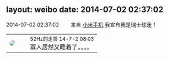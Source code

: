 layout: weibo
date: 2014-07-02 02:37:02
---
<meta name="referrer" content="no-referrer" />

2014-07-02 02:37:02  &nbsp;&nbsp;&nbsp;&nbsp;&nbsp;&nbsp; 来自 <a href="http://app.weibo.com/t/feed/22zMnn" rel="nofollow">小米手机</a>
我宣布我是瑞士球迷！ ​​​

<table style="width: 100%;">
  <tr>
    <td style="width: 40px;"><img style="border-radius:50%" src="https://tva4.sinaimg.cn/crop.0.0.180.180.50/8beaf773jw1e8qgp5bmzyj2050050aa8.jpg?KID=imgbed,tva&Expires=1624465148&ssig=6grYa1RLxe"></td>
    <td colspan="2"><small>52Hz的走兽 14-7-2 08:03</small><br/>寡人居然又睡着了。。。。</td>
  </tr>
</table>
